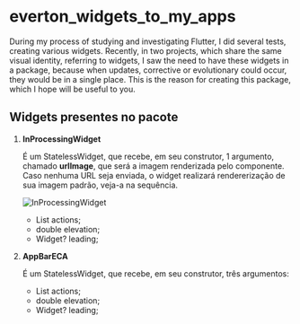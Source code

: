 # everton_widgets_to_my_apps

During my process of studying and investigating Flutter, I did several tests, creating various widgets. Recently, in two projects, which share the same visual identity, referring to widgets, I saw the need to have these widgets in a package, because when updates, corrective or evolutionary could occur, they would be in a single place. This is the reason for creating this package, which I hope will be useful to you.

## Widgets presentes no pacote

1. **InProcessingWidget**

   É um StatelessWidget, que recebe, em seu construtor, 1 argumento, chamado **urlImage**, que será a imagem renderizada pelo componente. Caso nenhuma URL seja enviada, o widget realizará rendererização de sua imagem padrão, veja-a na sequência.

   ![InProcessingWidget](assets/readme/in_processing_01.png)

   - List<Widget> actions;
   - double elevation;
   - Widget? leading;

2. **AppBarECA**

   É um StatelessWidget, que recebe, em seu construtor, três argumentos:

   - List<Widget> actions;
   - double elevation;
   - Widget? leading;
